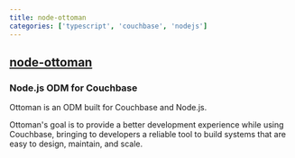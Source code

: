 ```yaml
---
title: node-ottoman
categories: ['typescript', 'couchbase', 'nodejs']
---
```

## [node-ottoman](https://github.com/couchbaselabs/node-ottoman)

### Node.js ODM for Couchbase


Ottoman is an ODM built for Couchbase and Node.js.

Ottoman's goal is to provide a better development experience while using Couchbase,
bringing to developers a reliable tool to build systems that are easy to design, maintain, and scale.
